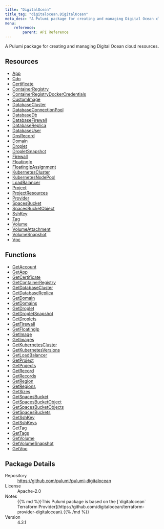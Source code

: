```yaml
---
title: "DigitalOcean"
title_tag: "digitalocean.DigitalOcean"
meta_desc: "A Pulumi package for creating and managing Digital Ocean cloud resources."
menu:
    reference:
        parent: API Reference
---
```


<!-- WARNING: this file was generated by Pulumi Docs Generator. -->
<!-- Do not edit by hand unless you're certain you know what you are doing! -->

A Pulumi package for creating and managing Digital Ocean cloud resources.

<h2 id="resources">Resources</h2>
<ul class="api">
    <li><a href="app" title="App"><span class="symbol resource"></span>App</a></li>
    <li><a href="cdn" title="Cdn"><span class="symbol resource"></span>Cdn</a></li>
    <li><a href="certificate" title="Certificate"><span class="symbol resource"></span>Certificate</a></li>
    <li><a href="containerregistry" title="ContainerRegistry"><span class="symbol resource"></span>ContainerRegistry</a></li>
    <li><a href="containerregistrydockercredentials" title="ContainerRegistryDockerCredentials"><span class="symbol resource"></span>ContainerRegistryDockerCredentials</a></li>
    <li><a href="customimage" title="CustomImage"><span class="symbol resource"></span>CustomImage</a></li>
    <li><a href="databasecluster" title="DatabaseCluster"><span class="symbol resource"></span>DatabaseCluster</a></li>
    <li><a href="databaseconnectionpool" title="DatabaseConnectionPool"><span class="symbol resource"></span>DatabaseConnectionPool</a></li>
    <li><a href="databasedb" title="DatabaseDb"><span class="symbol resource"></span>DatabaseDb</a></li>
    <li><a href="databasefirewall" title="DatabaseFirewall"><span class="symbol resource"></span>DatabaseFirewall</a></li>
    <li><a href="databasereplica" title="DatabaseReplica"><span class="symbol resource"></span>DatabaseReplica</a></li>
    <li><a href="databaseuser" title="DatabaseUser"><span class="symbol resource"></span>DatabaseUser</a></li>
    <li><a href="dnsrecord" title="DnsRecord"><span class="symbol resource"></span>DnsRecord</a></li>
    <li><a href="domain" title="Domain"><span class="symbol resource"></span>Domain</a></li>
    <li><a href="droplet" title="Droplet"><span class="symbol resource"></span>Droplet</a></li>
    <li><a href="dropletsnapshot" title="DropletSnapshot"><span class="symbol resource"></span>DropletSnapshot</a></li>
    <li><a href="firewall" title="Firewall"><span class="symbol resource"></span>Firewall</a></li>
    <li><a href="floatingip" title="FloatingIp"><span class="symbol resource"></span>FloatingIp</a></li>
    <li><a href="floatingipassignment" title="FloatingIpAssignment"><span class="symbol resource"></span>FloatingIpAssignment</a></li>
    <li><a href="kubernetescluster" title="KubernetesCluster"><span class="symbol resource"></span>KubernetesCluster</a></li>
    <li><a href="kubernetesnodepool" title="KubernetesNodePool"><span class="symbol resource"></span>KubernetesNodePool</a></li>
    <li><a href="loadbalancer" title="LoadBalancer"><span class="symbol resource"></span>LoadBalancer</a></li>
    <li><a href="project" title="Project"><span class="symbol resource"></span>Project</a></li>
    <li><a href="projectresources" title="ProjectResources"><span class="symbol resource"></span>ProjectResources</a></li>
    <li><a href="provider" title="Provider"><span class="symbol resource"></span>Provider</a></li>
    <li><a href="spacesbucket" title="SpacesBucket"><span class="symbol resource"></span>SpacesBucket</a></li>
    <li><a href="spacesbucketobject" title="SpacesBucketObject"><span class="symbol resource"></span>SpacesBucketObject</a></li>
    <li><a href="sshkey" title="SshKey"><span class="symbol resource"></span>SshKey</a></li>
    <li><a href="tag" title="Tag"><span class="symbol resource"></span>Tag</a></li>
    <li><a href="volume" title="Volume"><span class="symbol resource"></span>Volume</a></li>
    <li><a href="volumeattachment" title="VolumeAttachment"><span class="symbol resource"></span>VolumeAttachment</a></li>
    <li><a href="volumesnapshot" title="VolumeSnapshot"><span class="symbol resource"></span>VolumeSnapshot</a></li>
    <li><a href="vpc" title="Vpc"><span class="symbol resource"></span>Vpc</a></li>
</ul>

<h2 id="functions">Functions</h2>
<ul class="api">
    <li><a href="getaccount" title="GetAccount"><span class="symbol function"></span>GetAccount</a></li>
    <li><a href="getapp" title="GetApp"><span class="symbol function"></span>GetApp</a></li>
    <li><a href="getcertificate" title="GetCertificate"><span class="symbol function"></span>GetCertificate</a></li>
    <li><a href="getcontainerregistry" title="GetContainerRegistry"><span class="symbol function"></span>GetContainerRegistry</a></li>
    <li><a href="getdatabasecluster" title="GetDatabaseCluster"><span class="symbol function"></span>GetDatabaseCluster</a></li>
    <li><a href="getdatabasereplica" title="GetDatabaseReplica"><span class="symbol function"></span>GetDatabaseReplica</a></li>
    <li><a href="getdomain" title="GetDomain"><span class="symbol function"></span>GetDomain</a></li>
    <li><a href="getdomains" title="GetDomains"><span class="symbol function"></span>GetDomains</a></li>
    <li><a href="getdroplet" title="GetDroplet"><span class="symbol function"></span>GetDroplet</a></li>
    <li><a href="getdropletsnapshot" title="GetDropletSnapshot"><span class="symbol function"></span>GetDropletSnapshot</a></li>
    <li><a href="getdroplets" title="GetDroplets"><span class="symbol function"></span>GetDroplets</a></li>
    <li><a href="getfirewall" title="GetFirewall"><span class="symbol function"></span>GetFirewall</a></li>
    <li><a href="getfloatingip" title="GetFloatingIp"><span class="symbol function"></span>GetFloatingIp</a></li>
    <li><a href="getimage" title="GetImage"><span class="symbol function"></span>GetImage</a></li>
    <li><a href="getimages" title="GetImages"><span class="symbol function"></span>GetImages</a></li>
    <li><a href="getkubernetescluster" title="GetKubernetesCluster"><span class="symbol function"></span>GetKubernetesCluster</a></li>
    <li><a href="getkubernetesversions" title="GetKubernetesVersions"><span class="symbol function"></span>GetKubernetesVersions</a></li>
    <li><a href="getloadbalancer" title="GetLoadBalancer"><span class="symbol function"></span>GetLoadBalancer</a></li>
    <li><a href="getproject" title="GetProject"><span class="symbol function"></span>GetProject</a></li>
    <li><a href="getprojects" title="GetProjects"><span class="symbol function"></span>GetProjects</a></li>
    <li><a href="getrecord" title="GetRecord"><span class="symbol function"></span>GetRecord</a></li>
    <li><a href="getrecords" title="GetRecords"><span class="symbol function"></span>GetRecords</a></li>
    <li><a href="getregion" title="GetRegion"><span class="symbol function"></span>GetRegion</a></li>
    <li><a href="getregions" title="GetRegions"><span class="symbol function"></span>GetRegions</a></li>
    <li><a href="getsizes" title="GetSizes"><span class="symbol function"></span>GetSizes</a></li>
    <li><a href="getspacesbucket" title="GetSpacesBucket"><span class="symbol function"></span>GetSpacesBucket</a></li>
    <li><a href="getspacesbucketobject" title="GetSpacesBucketObject"><span class="symbol function"></span>GetSpacesBucketObject</a></li>
    <li><a href="getspacesbucketobjects" title="GetSpacesBucketObjects"><span class="symbol function"></span>GetSpacesBucketObjects</a></li>
    <li><a href="getspacesbuckets" title="GetSpacesBuckets"><span class="symbol function"></span>GetSpacesBuckets</a></li>
    <li><a href="getsshkey" title="GetSshKey"><span class="symbol function"></span>GetSshKey</a></li>
    <li><a href="getsshkeys" title="GetSshKeys"><span class="symbol function"></span>GetSshKeys</a></li>
    <li><a href="gettag" title="GetTag"><span class="symbol function"></span>GetTag</a></li>
    <li><a href="gettags" title="GetTags"><span class="symbol function"></span>GetTags</a></li>
    <li><a href="getvolume" title="GetVolume"><span class="symbol function"></span>GetVolume</a></li>
    <li><a href="getvolumesnapshot" title="GetVolumeSnapshot"><span class="symbol function"></span>GetVolumeSnapshot</a></li>
    <li><a href="getvpc" title="GetVpc"><span class="symbol function"></span>GetVpc</a></li>
</ul>

<h2 id="package-details">Package Details</h2>
<dl class="package-details">
	<dt>Repository</dt>
	<dd><a href="https://github.com/pulumi/pulumi-digitalocean">https://github.com/pulumi/pulumi-digitalocean</a></dd>
	<dt>License</dt>
	<dd>Apache-2.0</dd>
	<dt>Notes</dt>
	<dd>{{% md %}}This Pulumi package is based on the [`digitalocean` Terraform Provider](https://github.com/digitalocean/terraform-provider-digitalocean).{{% /md %}}</dd>
	<dt>Version</dt>
	<dd>4.3.1</dd>
</dl>

